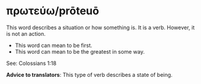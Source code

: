 # πρωτεύω/prōteuō
This word describes a situation or how something is. It is a verb. However, it is not an action.

* This word can mean to be first.
* This word can mean to be the greatest in some way.

See: Colossians 1:18

**Advice to translators**: This type of verb describes a state of being.
